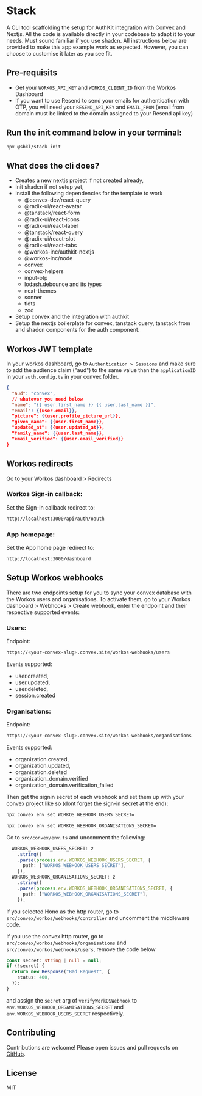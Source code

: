# Stack

A CLI tool scaffolding the setup for AuthKit integration with Convex and Nextjs. All the code is available directly in your codebase to adapt it to your needs. Must sound familiar if you use shadcn. All instructions below are provided to make this app example work as expected. However, you can choose to customise it later as you see fit.

## Pre-requisits

- Get your `WORKOS_API_KEY` and `WORKOS_CLIENT_ID` from the Workos Dashboard
- If you want to use Resend to send your emails for authentication with OTP, you will need your `RESEND_API_KEY` and `EMAIL_FROM` (email from domain must be linked to the domain assigned to your Resend api key)

## Run the init command below in your terminal:

```bash
npx @sbkl/stack init
```

## What does the cli does?

- Creates a new nextjs project if not created already,
- Init shadcn if not setup yet,
- Install the following dependencies for the template to work
  - @convex-dev/react-query
  - @radix-ui/react-avatar
  - @tanstack/react-form
  - @radix-ui/react-icons
  - @radix-ui/react-label
  - @tanstack/react-query
  - @radix-ui/react-slot
  - @radix-ui/react-tabs
  - @workos-inc/authkit-nextjs
  - @workos-inc/node
  - convex
  - convex-helpers
  - input-otp
  - lodash.debounce and its types
  - next-themes
  - sonner
  - tldts
  - zod
- Setup convex and the integration with authkit
- Setup the nextjs boilerplate for convex, tanstack query, tanstack from and shadcn components for the auth component.

## Workos JWT template

In your workos dashboard, go to `Authentication > Sessions` and make sure to add the audience claim ("aud") to the same value than the `applicationID` in your `auth.config.ts` in your convex folder.

```json
{
  "aud": "convex",
  // whatever you need below
  "name": "{{ user.first_name }} {{ user.last_name }}",
  "email": {{user.email}},
  "picture": {{user.profile_picture_url}},
  "given_name": {{user.first_name}},
  "updated_at": {{user.updated_at}},
  "family_name": {{user.last_name}},
  "email_verified": {{user.email_verified}}
}
```

## Workos redirects

Go to your Workos dashboard > Redirects

### Workos Sign-in callback:

Set the Sign-in callback redirect to:

```bash
http://localhost:3000/api/auth/oauth
```

### App homepage:

Set the App home page redirect to:

```bash
http://localhost:3000/dashboard
```

## Setup Workos webhooks

There are two endpoints setup for you to sync your convex database with the Workos users and organisations. To activate them, go to your Workos dashboard > Webhooks > Create webhook, enter the endpoint and their respective supported events:

### Users:

Endpoint:

```bash
https://<your-convex-slug>.convex.site/workos-webhooks/users
```

Events supported:

- user.created,
- user.updated,
- user.deleted,
- session.created

### Organisations:

Endpoint:

```bash
https://<your-convex-slug>.convex.site/workos-webhooks/organisations
```

Events supported:

- organization.created,
- organization.updated,
- organization.deleted
- organization_domain.verified
- organization_domain.verification_failed

Then get the signin secret of each webhook and set them up with your convex project like so (dont forget the sign-in secret at the end):

```bash
npx convex env set WORKOS_WEBHOOK_USERS_SECRET=
```

```bash
npx convex env set WORKOS_WEBHOOK_ORGANISATIONS_SECRET=
```

Go to `src/convex/env.ts` and uncomment the following:

```typescript
  WORKOS_WEBHOOK_USERS_SECRET: z
    .string()
    .parse(process.env.WORKOS_WEBHOOK_USERS_SECRET, {
      path: ["WORKOS_WEBHOOK_USERS_SECRET"],
    }),
  WORKOS_WEBHOOK_ORGANISATIONS_SECRET: z
    .string()
    .parse(process.env.WORKOS_WEBHOOK_ORGANISATIONS_SECRET, {
      path: ["WORKOS_WEBHOOK_ORGANISATIONS_SECRET"],
    }),
```

If you selected Hono as the http router, go to `src/convex/workos/webhooks/controller` and uncomment the middleware code.

If you use the convex http router, go to `src/convex/workos/webhooks/organisations` and `src/convex/workos/webhooks/users`, remove the code below

```typescript
const secret: string | null = null;
if (!secret) {
  return new Response("Bad Request", {
    status: 400,
  });
}
```

and assign the `secret` arg of `verifyWorkOSWebhook` to `env.WORKOS_WEBHOOK_ORGANISATIONS_SECRET` and `env.WORKOS_WEBHOOK_USERS_SECRET` respectively.

## Contributing

Contributions are welcome! Please open issues and pull requests on [GitHub](https://github.com/sbkl/stack).

## License

MIT
